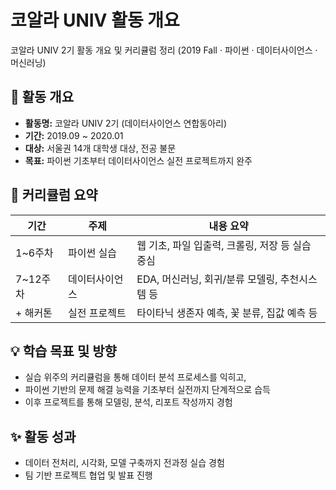 # 코알라 UNIV 활동 개요
코알라 UNIV 2기 활동 개요 및 커리큘럼 정리 (2019 Fall · 파이썬 · 데이터사이언스 · 머신러닝)
## 📌 활동 개요
- **활동명:** 코알라 UNIV 2기 (데이터사이언스 연합동아리)
- **기간:** 2019.09 ~ 2020.01
- **대상:** 서울권 14개 대학생 대상, 전공 불문
- **목표:** 파이썬 기초부터 데이터사이언스 실전 프로젝트까지 완주

## 🧭 커리큘럼 요약
| 기간 | 주제 | 내용 요약 |
|------|------|------------|
| 1~6주차 | 파이썬 실습 | 웹 기초, 파일 입출력, 크롤링, 저장 등 실습 중심 |
| 7~12주차 | 데이터사이언스 | EDA, 머신러닝, 회귀/분류 모델링, 추천시스템 등 |
| + 해커톤 | 실전 프로젝트 | 타이타닉 생존자 예측, 꽃 분류, 집값 예측 등 |

## 💡 학습 목표 및 방향
- 실습 위주의 커리큘럼을 통해 데이터 분석 프로세스를 익히고,
- 파이썬 기반의 문제 해결 능력을 기초부터 실전까지 단계적으로 습득
- 이후 프로젝트를 통해 모델링, 분석, 리포트 작성까지 경험

## ✨ 활동 성과
- 데이터 전처리, 시각화, 모델 구축까지 전과정 실습 경험
- 팀 기반 프로젝트 협업 및 발표 진행
